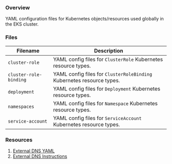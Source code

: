 ### Overview

YAML configuration files for Kubernetes objects/resources used globally in the EKS cluster.

### Files

| Filename                | Description                                                                                  |
|-------------------------|----------------------------------------------------------------------------------------------|
| `cluster-role`          | YAML config files for `ClusterRole` Kubernetes resource types.                               |
| `cluster-role-binding`  | YAML config files for `ClusterRoleBinding` Kubernetes resource types.                        |
| `deployment`            | YAML config files for `Deployment` Kubernetes resource types.                                |
| `namespaces`            | YAML config files for `Namespace` Kubernetes resource types.                                 |
| `service-account`       | YAML config files for `ServiceAccount` Kubernetes resource types.                            |

### Resources

1) [External DNS YAML](https://www.phillipsj.net/posts/aws-eks-and-kubernetes-external-dns/)
2) [External DNS Instructions](https://github.com/kubernetes-sigs/external-dns/blob/master/docs/tutorials/aws.md)